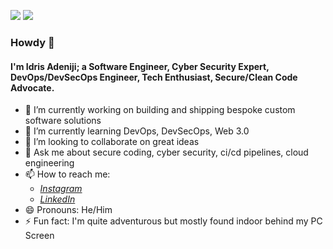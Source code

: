 <img src="https://github-readme-stats.vercel.app/api?username=alvacoder&show_icons=true&hide_border=true&theme=radical" />  <img src="https://github-readme-stats.vercel.app/api/top-langs/?username=alvacoder&show_icons=true&layout=compact&hide_border=true&theme=radical" />
### Howdy 👋

<!--
**alvacoder/alvacoder** is a ✨ _special_ ✨ repository because its `README.md` (this file) appears on your GitHub profile.
-->
#### I'm Idris Adeniji; a Software Engineer, Cyber Security Expert, DevOps/DevSecOps Engineer, Tech Enthusiast, Secure/Clean Code Advocate.

- 🔭 I’m currently working on building and shipping bespoke custom software solutions
- 🌱 I’m currently learning DevOps, DevSecOps, Web 3.0
- 👯 I’m looking to collaborate on great ideas
- 💬 Ask me about secure coding, cyber security, ci/cd pipelines, cloud engineering
- 📫 How to reach me: 
     - *[Instagram](https://instagram.com/alvacoder)*
     - *[LinkedIn](https://linkedin.com/in/idrisadeniji)*
- 😄 Pronouns: He/Him
- ⚡ Fun fact: I'm quite adventurous but mostly found indoor behind my PC Screen
